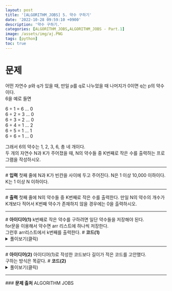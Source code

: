 ```yaml
---
layout: post
title: '[ALGORITHM_JOBS] 5. 약수 구하기'
date: '2022-10-28 09:59:10 +0900'
description: '약수 구하기.'
categories: [ALGORITHM_JOBS,ALGORITHM_JOBS - Part.1]
image: /assets/img/aj.PNG
tags: [python]
toc: true
---
```

# <b>문제</b>
어떤 자연수 p와 q가 있을 때, 만일 p를 q로 나누었을 때 나머지가 0이면 q는 p의 약수이다.<br>6을 예로 들면

6 ÷ 1 = 6 … 0<br>
6 ÷ 2 = 3 … 0<br>
6 ÷ 3 = 2 … 0<br>
6 ÷ 4 = 1 … 2<br>
6 ÷ 5 = 1 … 1<br>
6 ÷ 6 = 1 … 0<br>

그래서 6의 약수는 1, 2, 3, 6, 총 네 개이다.<br>두 개의 자연수 N과 K가 주어졌을 때, N의 약수들 중 K번째로 작은 수를 출력하는 프로그램을 작성하시오.
<hr>
# <b>입력</b>
첫째 줄에 N과 K가 빈칸을 사이에 두고 주어진다. N은 1 이상 10,000 이하이다. K는 1 이상 N 이하이다.
<hr>
# <b>출력</b>
첫째 줄에 N의 약수들 중 K번째로 작은 수를 출력한다. 만일 N의 약수의 개수가 K개보다 적어서 K번째 약수가 존재하지 않을 경우에는 0을 출력하시오.
<hr>
# <b>아이디어(1)</b>
k번째로 작은 약수를 구하려면 일단 약수들을 저장해야 된다.<br>
for문을 이용해서 약수면 arr 리스트에 하나씩 저장한다.<br>
그런후 arr리스트에서 k번째를 출력한다.
# <b>코드(1)</b>
<details>
<summary id="summary1">풀이보기(클릭)</summary>
<div markdown="1">

~~~python
n, k = map(int, input().split())
arr = []
for i in range(1, n + 1):
    if n % i == 0:
        arr.append(i)

if len(arr) < k:
    print(0)
else:
    print(arr[k-1])
~~~
</div>
</details>
<hr>
# <b>아이디어(2)</b>
아이디어(1)로 작성한 코드보다 길이가 적은 코드를 고안했다.<br>
구하는 방식은 똑같다.
# <b>코드(2)</b>
<details>
<summary id="summary1">풀이보기(클릭)</summary>
<div markdown="1">

~~~python
a, b = map(int, input().split())
c = [i for i in range(1, a+1) if a%i==0]
print(0 if len(c)<b else c[b-1])
~~~
</div>
</details>

<hr>
### <b>문제 출처</b>
ALGORITHM JOBS